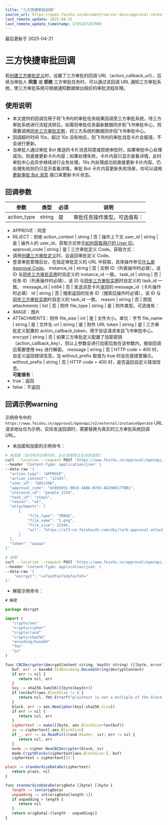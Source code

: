 ```yaml
---
title: "三方快捷审批回调"
source_url: https://open.feishu.cn/document/server-docs/approval-v4/external_approval/quick-approval-callback
last_remote_update: 2025-04-21
last_remote_update_timestamp: 1745207207000
---
```

最后更新于 2025-04-21

# 三方快捷审批回调

若[创建三方审批定义](https://open.feishu.cn/document/uAjLw4CM/ukTMukTMukTM/reference/approval-v4/external_approval/create)时，设置了三方审批的回调 URL（action_callback_url），后续当审批人 **同意** 或 **拒绝** 三方审批任务时，可以通过该回调 URL 通知三方审批系统，使三方审批系统可根据通知数据做出相应的审批流程处理。

## 使用说明

- 本文提供的回调仅用于将飞书内的审批任务结果回调至三方审批系统，待三方审批系统进行流程流转后，如需将审批任务最新数据同步到飞书审批中心，则需要调用[同步三方审批实例](https://open.feishu.cn/document/uAjLw4CM/ukTMukTMukTM/reference/approval-v4/external_instance/create)，将三方系统的数据同步回飞书审批中心。
- 回调超时时间 10s，超过 10s 没有响应，则飞书内的审批消息卡片会报错，不会进行更新。
- 当审批人通过审批 Bot 推送的卡片消息同意或拒绝审批时，如果审批中心处理成功，则直接更新卡片内容；如果处理失败，卡片内容只显示查看详情，此时审批中心会异步继续进行业务处理，10s 内处理成功则直接更新卡片内容，仍处理失败则仍只显示查看详情。审批 Bot 卡片内容更新失败场景，你可以调用[更新审批 Bot 消息](https://open.feishu.cn/document/ukTMukTMukTM/uAjNyYjLwYjM24CM2IjN) 接口来更新卡片状态。

## 回调参数

参数 | 类型 | 必须 | 说明
--- | --- | --- | ---
action_type | string | 是 | 审批任务操作类型。可选值有：  
- APPROVE：同意  
- REJECT：拒绝
action_context | string | 否 | 操作上下文
user_id | string | 是 | 操作人的 user_id，获取方式参见[如何获取用户的 User ID](https://open.feishu.cn/document/uAjLw4CM/ugTN1YjL4UTN24CO1UjN/trouble-shooting/how-to-obtain-user-id)。
approval_code | string | 是 | 三方审批定义 Code。获取方式：  
- 调用[创建三方审批定义](https://open.feishu.cn/document/uAjLw4CM/ukTMukTMukTM/reference/approval-v4/external_approval/create)时，会返回审批定义 Code。  
- 登录审批管理后台，在指定审批定义的 URL 中获取，具体操作参见[什么是 Approval Code](https://open.feishu.cn/document/uAjLw4CM/ukTMukTMukTM/reference/approval-v4/approval/overview-of-approval-resources#8151e0ae)。
instance_id | string | 否 | 实例 ID（列表操作时必填），该 ID 与[同步三方审批实例](https://open.feishu.cn/document/uAjLw4CM/ukTMukTMukTM/reference/approval-v4/external_instance/create)时自定义的 instance_id 一致。
task_id | string | 否 | 任务 ID（列表操作时必填），该 ID 与[同步三方审批实例](https://open.feishu.cn/document/uAjLw4CM/ukTMukTMukTM/reference/approval-v4/external_instance/create)时自定义的 task_id 一致。
message_id | int64 | 否 | 发送消息卡片返回的 message_id（卡片操作时必填）
id | string | 否 | 搜索返回的任务 ID（搜索后操作时必填），该 ID 与[同步三方审批实例](https://open.feishu.cn/document/uAjLw4CM/ukTMukTMukTM/reference/approval-v4/external_instance/create)时自定义的 task_id 一致。
reason | string | 否 | 原因
attachments | list | 否 | 附件
file_type | string | 是 | 附件类型。可选值有：  
- IMAGE：图片  
- ATTACHMENTS：附件
file_size | int | 是 | 文件大小。单位：字节
file_name | string | 是 | 文件名
url | string | 是 | 附件 URL
token | string | 是 | 三方审批定义配置的 action_callback_token，用于验证请求来自飞书审批中心。
encrypt | string | 否 | 如果三方审批定义配置了加密密钥（action_callback_key），则以上参数会进行加密后放在该参数内，接收回调后需要使用 key 进行解密。
message | string | 否 | HTTP code > 400 时，自定义返回错误信息。当 without_prefix 取值为 true 时会在报错里展示。
without_prefix | string | 否 | HTTP code > 400 时，是否返回自定义错误信息。  
**可能值有**：  
- true：返回  
- false：不返回

## 回调示例warning
示例命令中的 `https://www.feishu.cn/approval/openapi/v2/external/instanceOperate` URL 请求地址仅为示例，实际发送回调时，需要替换为真实的三方审批系统回调 URL。

- 未加密和加密的示例命令：

```bash
# 未加密（该代码为示例代码，企业须填写企业对应信息）
curl --location --request POST 'https://www.feishu.cn/approval/openapi/v2/external/instanceOperate' \
--header 'Content-Type: application/json' \
--data-raw '{
  "action_type": "APPROVE",
  "action_context": "12345",
  "user_id": "b85s39b",
  "approval_code": "A3895051-9B16-4ABA-B785-AD2986177BB1",
  "instance_id": "people_1234",
  "task_id": "step1",
  "reason": "ok",
  "attachments": [
      {
          "file_type": "IMAGE",
          "file_name": "1.png",
          "file_size": 12345,
          "url": "https://sf3-cn.feishucdn.com/obj/lark-approval-attachment/image/20200512/413342ae-957f-4c6f-8d06-7dea05875d8b"
      }
  ],
  "token": "aaaaa"
}'

# 加密
curl --location --request POST 'https://www.feishu.cn/approval/openapi/v2/external/instanceOperate' \
--header 'Content-Type: application/json' \
--data-raw '{
    "encrypt": "=sfasdfasfsdafasfaf="
}'
```
- 解密示例命令：

```js
# 解密

package decrypt

import (
   "crypto/aes"
   "crypto/cipher"
   "crypto/rand"
   "crypto/sha256"
   "encoding/base64"
   "fmt"
   "io"
)

func CBCDecrypter(decryptContent string, keyStr string) ([]byte, error) {
   buf, err := base64.StdEncoding.DecodeString(decryptContent)
   if err != nil {
      return nil, err
   }
   key := sha256.Sum256([]byte(keyStr))
   if len(buf)%aes.BlockSize != 0 {
      return nil, fmt.Errorf("plaintext is not a multiple of the block size")
   }
   block, err := aes.NewCipher(key[:sha256.Size])
   if err != nil {
      return nil, err
   }
   ciphertext := make([]byte, aes.BlockSize+len(buf))
   iv := ciphertext[:aes.BlockSize]
   if _, err := io.ReadFull(rand.Reader, iv); err != nil {
      return nil, err
   }
   mode := cipher.NewCBCDecrypter(block, iv)
   mode.CryptBlocks(ciphertext[aes.BlockSize:], buf)
   ciphertext = ciphertext[32:]

plain := standardizeDataDe(ciphertext)
   return plain, nil
}

func standardizeDataDe(origData []byte) []byte {
   length := len(origData)
   unpadding := int(origData[length-1])
   if unpadding > length {
      return nil
   }
   return origData[:(length - unpadding)]
}
```
